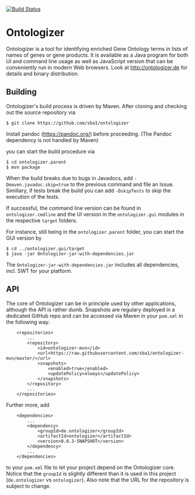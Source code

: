 [![Build Status](https://travis-ci.org/sba1/ontologizer.svg?branch=master)](https://travis-ci.org/sba1/ontologizer)

Ontologizer
===========

Ontologizer is a tool for identifying enriched Gene Ontology terms in lists of names
of genes or gene products. It is available as a Java program for both UI and
command line usage as well as JavaScript version that can be conveniently run in
modern Web browsers. Look at http://ontologizer.de for details and binary
distribution.

Building
--------

Ontologizer's build process is driven by Maven. After cloning and checking out the
source repository via
```
$ git clone https://github.com/sba1/ontologizer
```

Install pandoc (https://pandoc.org/) before proceeding. (The Pandoc dependency is not handled by Maven)

you can start the build procedure via

```
$ cd ontologizer.parent
$ mvn package
```

When the build breaks due to bugs in Javadocs, add ```-Dmaven.javadoc.skip=true``` to the
previous command and file an Issue. Similiary, if tests break the build you can add
```-DskipTests``` to skip the execution of the tests.

If successful, the command line version can be found in ```ontologizer.cmdline``` and the
UI version in the ```ontologizer.gui``` modules in the respective ```target``` folders.

For instance, still being in the ```ontologizer.parent``` folder, you can start the GUI
version by

```
$ cd ../ontologizer.gui/target
$ java -jar Ontologizer-jar-with-dependencies.jar
```

The ```Ontologizer-jar-with-dependencies.jar``` includes all dependencies, incl. SWT
for your platform.

API
---

The core of Ontologizer can be in principle used by other applications, although the API
is rather dumb. Snapshots are regulary deployed in a dedicated GitHub repo and can be accessed
via Maven in your ```pom.xml``` in the following way:

```
	<repositories>
		...
		<repository>
			<id>ontologizer-mvn</id>
			<url>https://raw.githubusercontent.com/sba1/ontologizer-mvn/master/</url>
			<snapshots>
				<enabled>true</enabled>
				<updatePolicy>always</updatePolicy>
			</snapshots>
		</repository>
		...
	</repositories>
```

Further more, add

```
	<dependencies>
		...
		<dependency>
			<groupId>de.ontologizer</groupId>
			<artifactId>ontologizer</artifactId>
			<version>0.0.3-SNAPSHOT</version>
		</dependency>
		...
	</dependencies>
```

to your ```pom.xml``` file to let your project depend on the Ontologizer core.
Notice that the ```groupId``` is slightly different than it is used in this
project (```de.ontologizer``` vs ```ontologizer```). Also note that the URL for
the repository is subject to change.
